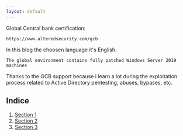 ```yaml
---
layout: default
---
```



Global Central bank certification:

```
https://www.alteredsecurity.com/gcb
```

In this blog the choosen language it's English.

```
The global environment contains fully patched Windows Server 2019 machines
```

Thanks to the GCB support because i learn a lot during the exploitation process related to Active Directory pentesting, abuses, bypases, etc.

## Indice
  1. [Section 1](./Binario_windows.html)
  2. [Section 2](./Droppers_codigo.html)
  3. [Section 3](./Obfuscacion_encriptacion.html)



